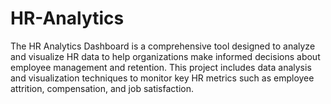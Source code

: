 # HR-Analytics
The HR Analytics Dashboard is a comprehensive tool designed to analyze and visualize HR data to help organizations make informed decisions about employee management and retention. This project includes data analysis and visualization techniques to monitor key HR metrics such as employee attrition, compensation, and job satisfaction.
